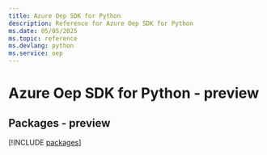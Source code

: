 ```yaml
---
title: Azure Oep SDK for Python
description: Reference for Azure Oep SDK for Python
ms.date: 05/05/2025
ms.topic: reference
ms.devlang: python
ms.service: oep
---
```

# Azure Oep SDK for Python - preview
## Packages - preview
[!INCLUDE [packages](oep-index.md)]